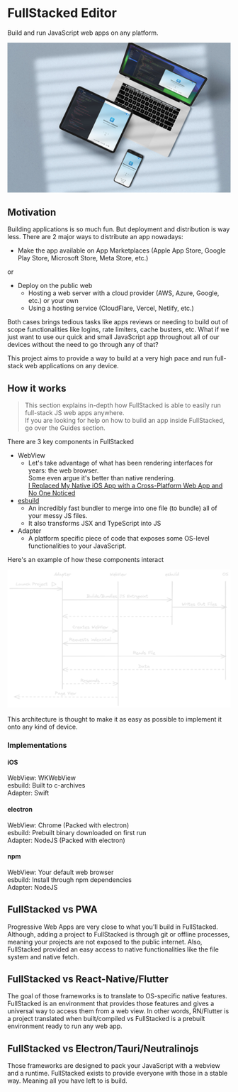 # FullStacked Editor

Build and run JavaScript web apps on any platform.

![FullStacked Editor Mockup](images/fullstacked-editor-mockup.jpeg)

## Motivation

Building applications is so much fun. But deployment and distribution is way less.
There are 2 major ways to distribute an app nowadays:

* Make the app available on App Marketplaces (Apple App Store, Google Play Store, Microsoft Store, Meta Store, etc.)

or

* Deploy on the public web
    * Hosting a web server with a cloud provider (AWS, Azure, Google, etc.) or your own
    * Using a hosting service (CloudFlare, Vercel, Netlify, etc.)

Both cases brings tedious tasks like apps reviews or needing to build out of scope functionalities like logins, rate limiters, cache busters, etc.
What if we just want to use our quick and small JavaScript app throughout all of our devices without the need to go through any of that?

This project aims to provide a way to build at a very high pace and run full-stack web applications on any device.


## How it works

> This section explains in-depth how FullStacked is able to easily run full-stack JS web apps anywhere.  
> If you are looking for help on how to build an app inside FullStacked, go over the Guides section.

There are 3 key components in FullStacked

* WebView
  * Let's take advantage of what has been rendering interfaces for years: the web browser.  
    Some even argue it's better than native rendering.   
    [I Replaced My Native iOS App with a Cross-Platform Web App and No One Noticed](https://medium.com/javascript-in-plain-english/i-replaced-my-native-ios-app-with-a-cross-platform-web-app-and-no-one-noticed-1653901ce244)
* [esbuild](https://esbuild.github.io)
  * An incredibly fast bundler to merge into one file (to bundle) all of your messy JS files.
  * It also transforms JSX and TypeScript into JS
* Adapter
  * A platform specific piece of code that exposes some OS-level functionalities to your JavaScript.

Here's an example of how these components interact

![Sequence](images/sequence.png)

This architecture is thought to make it as easy as possible to implement it onto any kind of device.

### Implementations

#### iOS

WebView: WKWebView  
esbuild: Built to c-archives  
Adapter: Swift

#### electron

WebView: Chrome (Packed with electron)  
esbuild: Prebuilt binary downloaded on first run  
Adapter: NodeJS (Packed with electron)

#### npm

WebView: Your default web browser  
esbuild: Install through npm dependencies  
Adapter: NodeJS

## FullStacked vs PWA

Progressive Web Apps are very close to what you'll build in FullStacked.
Although, adding a project to FullStacked is through git or offline processes, 
meaning your projects are not exposed to the public internet.
Also, FullStacked provided an easy access to native functionalities like the file system and native fetch.


## FullStacked vs React-Native/Flutter

The goal of those frameworks is to translate to OS-specific native features. 
FullStacked is an environment that provides those features and gives a universal way to access them from a web view.
In other words, RN/Flutter is a project translated when built/compiled vs FullStacked is a prebuilt environment ready to run any web app.

## FullStacked vs Electron/Tauri/Neutralinojs

Those frameworks are designed to pack your JavaScript with a webview and a runtime. 
FullStacked exists to provide everyone with those in a stable way. 
Meaning all you have left to is build.
